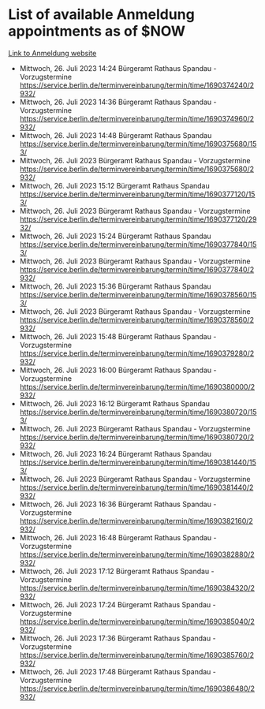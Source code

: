 # List of available Anmeldung appointments as of $NOW
[Link to Anmeldung website](https://service.berlin.de/terminvereinbarung/termin/tag.php?termin=1&anliegen[]=120686&dienstleisterlist=122210,122217,327316,122219,327312,122227,327314,122231,327346,122243,327348,122254,122252,329742,122260,329745,122262,329748,122271,327278,122273,327274,122277,327276,330436,122280,327294,122282,327290,122284,327292,122291,327270,122285,327266,122286,327264,122296,327268,150230,329760,122297,327286,122294,327284,122312,329763,122314,329775,122304,327330,122311,327334,122309,327332,317869,122281,327352,122279,329772,122283,122276,327324,122274,327326,122267,329766,122246,327318,122251,327320,122257,327322,122208,327298,122226,327300&herkunft=http%3A%2F%2Fservice.berlin.de%2Fdienstleistung%2F120686%2F)
- Mittwoch, 26. Juli 2023 14:24 Bürgeramt Rathaus Spandau - Vorzugstermine https://service.berlin.de/terminvereinbarung/termin/time/1690374240/2932/
- Mittwoch, 26. Juli 2023 14:36 Bürgeramt Rathaus Spandau - Vorzugstermine https://service.berlin.de/terminvereinbarung/termin/time/1690374960/2932/
- Mittwoch, 26. Juli 2023 14:48 Bürgeramt Rathaus Spandau https://service.berlin.de/terminvereinbarung/termin/time/1690375680/153/
- Mittwoch, 26. Juli 2023  Bürgeramt Rathaus Spandau - Vorzugstermine https://service.berlin.de/terminvereinbarung/termin/time/1690375680/2932/
- Mittwoch, 26. Juli 2023 15:12 Bürgeramt Rathaus Spandau https://service.berlin.de/terminvereinbarung/termin/time/1690377120/153/
- Mittwoch, 26. Juli 2023  Bürgeramt Rathaus Spandau - Vorzugstermine https://service.berlin.de/terminvereinbarung/termin/time/1690377120/2932/
- Mittwoch, 26. Juli 2023 15:24 Bürgeramt Rathaus Spandau https://service.berlin.de/terminvereinbarung/termin/time/1690377840/153/
- Mittwoch, 26. Juli 2023  Bürgeramt Rathaus Spandau - Vorzugstermine https://service.berlin.de/terminvereinbarung/termin/time/1690377840/2932/
- Mittwoch, 26. Juli 2023 15:36 Bürgeramt Rathaus Spandau https://service.berlin.de/terminvereinbarung/termin/time/1690378560/153/
- Mittwoch, 26. Juli 2023  Bürgeramt Rathaus Spandau - Vorzugstermine https://service.berlin.de/terminvereinbarung/termin/time/1690378560/2932/
- Mittwoch, 26. Juli 2023 15:48 Bürgeramt Rathaus Spandau - Vorzugstermine https://service.berlin.de/terminvereinbarung/termin/time/1690379280/2932/
- Mittwoch, 26. Juli 2023 16:00 Bürgeramt Rathaus Spandau - Vorzugstermine https://service.berlin.de/terminvereinbarung/termin/time/1690380000/2932/
- Mittwoch, 26. Juli 2023 16:12 Bürgeramt Rathaus Spandau https://service.berlin.de/terminvereinbarung/termin/time/1690380720/153/
- Mittwoch, 26. Juli 2023  Bürgeramt Rathaus Spandau - Vorzugstermine https://service.berlin.de/terminvereinbarung/termin/time/1690380720/2932/
- Mittwoch, 26. Juli 2023 16:24 Bürgeramt Rathaus Spandau https://service.berlin.de/terminvereinbarung/termin/time/1690381440/153/
- Mittwoch, 26. Juli 2023  Bürgeramt Rathaus Spandau - Vorzugstermine https://service.berlin.de/terminvereinbarung/termin/time/1690381440/2932/
- Mittwoch, 26. Juli 2023 16:36 Bürgeramt Rathaus Spandau - Vorzugstermine https://service.berlin.de/terminvereinbarung/termin/time/1690382160/2932/
- Mittwoch, 26. Juli 2023 16:48 Bürgeramt Rathaus Spandau - Vorzugstermine https://service.berlin.de/terminvereinbarung/termin/time/1690382880/2932/
- Mittwoch, 26. Juli 2023 17:12 Bürgeramt Rathaus Spandau - Vorzugstermine https://service.berlin.de/terminvereinbarung/termin/time/1690384320/2932/
- Mittwoch, 26. Juli 2023 17:24 Bürgeramt Rathaus Spandau - Vorzugstermine https://service.berlin.de/terminvereinbarung/termin/time/1690385040/2932/
- Mittwoch, 26. Juli 2023 17:36 Bürgeramt Rathaus Spandau - Vorzugstermine https://service.berlin.de/terminvereinbarung/termin/time/1690385760/2932/
- Mittwoch, 26. Juli 2023 17:48 Bürgeramt Rathaus Spandau - Vorzugstermine https://service.berlin.de/terminvereinbarung/termin/time/1690386480/2932/
